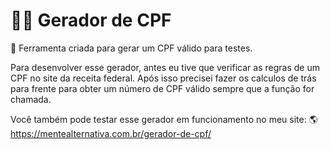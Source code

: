 # 🙍🏾 Gerador de CPF
🤖 Ferramenta criada para gerar um CPF válido para testes.

Para desenvolver esse gerador, antes eu tive que verificar as regras de um CPF no site da receita federal. Após isso precisei fazer os calculos de trás para frente para obter um número de CPF válido sempre que a função for chamada. 

Você também pode testar esse gerador em funcionamento no meu site:
🌎 https://mentealternativa.com.br/gerador-de-cpf/
